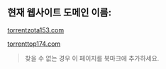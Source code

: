 ## 현재 웹사이트 도메인 이름:

[torrentzota153.com](https://torrentzota153.com)

[torrenttop174.com](https://torrenttop174.com)


> 찾을 수 없는 경우 이 페이지를 북마크에 추가하세요.
